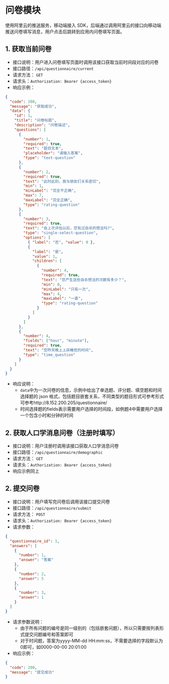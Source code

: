 ﻿# 问卷模块

使用阿里云的推送服务，移动端接入 SDK，后端通过调用阿里云的接口向移动端推送问卷填写消息，用户点击后跳转到应用内问卷填写页面。

## 1. 获取当前问卷

- 接口说明：用户进入问卷填写页面时调用该接口获取当前时间段对应的问卷
- 接口路径：`/api/questionnaire/current`
- 请求方法： `GET`
- 请求头：`Authorization: Bearer {access_token}`
- 响应示例：

```json
{
  "code": 200,
  "message": "获取成功",
  "data": {
    "id": 1,
    "title": "问卷标题",
    "description": "问卷描述",
    "questions": [
      {
        "number": 1,
        "required": true,
        "text": "题目文本",
        "placeholder": "请输入答案",
        "type": "text-question"
      },
      {
        "number": 2,
        "required": true,
        "text": "此时此刻，我与朋友们关系密切",
        "min": 1,
        "minLabel": "完全不正确",
        "max": 7,
        "maxLabel": "完全正确",
        "type": "rating-question"
      },
      {
        "number": 3,
        "required": true,
        "text": "自上次评估以后，您有过自杀的想法吗?",
        "type": "single-select-question",
        "options": [
          { "label": "否", "value": 0 },
          {
            "label": "是",
            "value": 1,
            "children": [
              {
                "number": 4,
                "required": true,
                "text": "您产生这些自杀想法的次数有多少？",
                "min": 0,
                "minLabel": "只有一次",
                "max": 4,
                "maxLabel": "一直",
                "type": "rating-question"
              }
            ]
          }
        ]
      },
      {
        "number": 4,
        "fields": ["hour", "minute"],
        "required": true,
        "text": "您昨天晚上上床睡觉的时间",
        "type": "time_question"
      }
    ]
  }
}
```

- 响应说明：
  - `data`中为一次问卷的信息，示例中给出了单选题、评分题、填空题和时间选择题的 json 格式，包括题目嵌套关系，不同类型的题目形式可参考形式可参考http://8.152.200.205/questionnaire/
  - 时间选择题的fields表示需要用户选择的时间段，如例题4中需要用户选择一个包含小时和分钟的时间

## 2. 获取人口学消息问卷（注册时填写）

- 接口说明：用户注册时调用该接口获取人口学消息问卷
- 接口路径：`/api/questionnaire/demographic`
- 请求方法： `GET`
- 请求头：`Authorization: Bearer {access_token}`
- 响应示例同上

## 2. 提交问卷

- 接口说明：用户填写完问卷后调用该接口提交问卷
- 接口路径：`/api/questionnaire/submit`
- 请求方法： `POST`
- 请求头：`Authorization: Bearer {access_token}`
- 请求参数：

```json
{
  "questionnaire_id": 1,
  "answers": [
    {
      "number": 1,
      "answer": "答案"
    },
    {
      "number": 2,
      "answer": 5
    },
    {
      "number": 3,
      "answer": 1
    }
  ]
}
```

- 请求参数说明：
  - 由于所有问题的编号是同一级别的（包括嵌套问题），所以只需要按列表形式提交问题编号和答案即可
  - 对于时间题，答案为yyyy-MM-dd HH:mm:ss，不需要选择的字段默认为0即可，如0000-00-00 20:01:00
- 响应示例：

```json
{
  "code": 200,
  "message": "提交成功"
}
```
